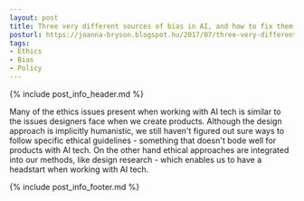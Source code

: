 ```yaml
---
layout: post
title: Three very different sources of bias in AI, and how to fix them
posturl: https://joanna-bryson.blogspot.hu/2017/07/three-very-different-sources-of-bias-in.html
tags:
- Ethics
- Bias
- Policy
---
```


{% include post_info_header.md %}

Many of the ethics issues present when working with AI tech is similar to the issues designers face when we create products. Although the design approach is implicitly humanistic, we still haven't figured out sure ways to follow specific ethical guidelines - something that doesn't bode well for products with AI tech. On the other hand ethical approaches are integrated into our methods, like design research - which enables us to have a headstart when working with AI tech.

{% include post_info_footer.md %}
